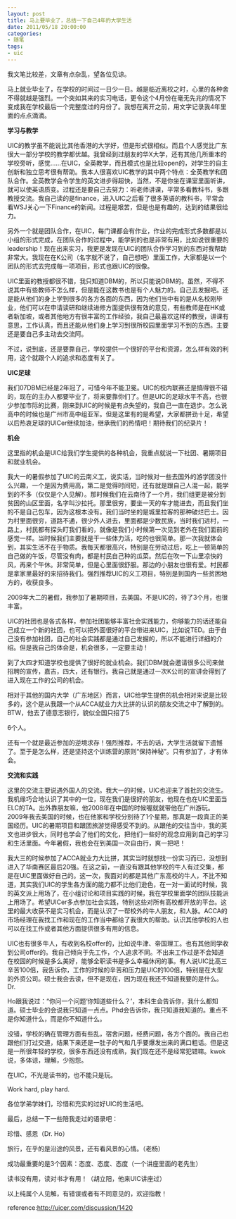 ```yaml
---
layout: post
title: 马上要毕业了，总结一下自己4年的大学生活
date: 2011/05/18 20:00:00
categories: 
- 随笔
tags: 
- uic
---
```


我文笔比较差，文章有点杂乱，望各位见谅。

马上就业毕业了，在学校的时间过一日少一日。越是临近离校之时，心里的各种舍不得就越是强烈。一个突如其来的实习电话，更令这个4月份在毫无先兆的情况下变成我在学校最后一个完整度过的月份了。我想在离开之前，用文字记录我4年里面的点点滴滴。

**学习与教学**

UIC的教学虽不能说比其他香港的大学好，但是形式很相似。而且个人感觉比广东很大一部分学校的教学都优越。我曾经到过朋友的华X大学，还有其他几所重本的学校旁听，感觉……在UIC，全英教学，而且模式也是比较open的，对学生的自主创新和独立思考很有帮助。我本人很喜欢UIC教学的其中两个特点：全英教学和团队合作。全英教学会令学生的英文进步得超快，当然，不是你坐在课室里面听讲，就可以使英语质变。过程还是要自己去努力：听老师讲课，平常多看教科书，多跟教授交流。我自己读的是finance，进入UIC之后看了很多英语的教科书，平常会看WSJ关心一下Finance的新闻。过程是艰苦，但是也是有趣的，达到的结果很给力。

另外一个就是团队合作，在UIC，每门课都会有作业，作业的完成形式多数都是以小组的形式完成，在团队合作的过程中，能学到的也是非常有用，比如说很重要的leadership！现在出来实习，我更是发现在UIC的团队合作学习到的东西对我帮助非常大。我现在在K公司（名字就不说了，自己想吧）里面工作，大家都是以一个团队的形式去完成每一项项目，形式也跟UIC的很像。

UIC里面的教授都很不错，我只知道DBM的，所以只能说DBM的。虽然，不得不说其中有些教师不怎么样，但是能在这教书也是有个人魅力的。自己去发掘吧。还是能从他们的身上学到很多的各方各面的东西，因为他们当中有的是从名校刚毕业，他们可以在申请读研和继续进修方面提供很有效的意见，有些教师是在HK或者新加坡，或者其他地方有很丰富的工作经验，我自己最喜欢这样的教授，讲课有意思，工作认真，而且还能从他们身上学习到很所校园里面学习不到的东西。主要还是要自己多主动去交流阿。

不过，说到底，还是要靠自己，学校提供一个很好的平台和资源，怎么样有效的利用，这个就跟个人的追求和态度有关了。

**UIC足球**

我们07DBM已经是2年冠了，可惜今年不能卫冕。UIC的校内联赛还是搞得很不错的，现在的主办人都要毕业了，将来要靠你们了。但是UIC的足球水平不高，也很少参加市际的比赛，刚来到UIC的时候是有点失望的，我自己一直在退步。怎么说高中的时候也是广州市高中组亚军。但是这里有的是希望，大家都拼劲十足，希望以后热衷足球的UICer继续加油，继承我们的热情吧！期待我们的纪录片！

**机会**

这里指的机会是UIC给我们学生提供的各种机会，我重点就说一下社团、暑期项目和就业机会。

我大一的暑假参加了UIC的云南义工，说实话，当时候对一些去国外的游学团没什么兴趣，一个是因为费用高，第二是觉得时间短，还有就是跟自己人混一起，能学到的不多（仅仅是个人见解）。那时候我们在云南待了一个月，我们组更是被分到贫困的山区里面，名字叫沙拉托。那里很穷，要坐一天的车才能进去，而且我们坐的不是自己包车，因为这根本没有。我们当时坐的是城里拉客的那种破烂巴士。因为村里面很穷，道路不通，很少外人进去，里面都是少数民族，当时我们进村，一路上，村民都有探头盯我们看的，就像是我们小时候第一次见到老外在我们面前的感觉一样。当时候我们主要就是干一些体力活，吃的也很简单。那一次我就体会到，其实生活不在于物质。我每天都很高兴，特别是在劳动过后，吃上一顿简单的自己做的午饭，尽管没有肉，都是村民自己种的瓜菜。然后在吹一下山里凉快的风，再来个午休。非常简单，但是心里面很舒服。那边的小朋友也很有爱。村民都是拿家里最好的来招待我们。强烈推荐UIC的义工项目，特别是到国内一些贫困地方的，收获良多。

2009年大二的暑假，我参加了暑期项目，去美国。不是UIC的，待了3个月，也很丰富。

UIC的社团也是各式各样，参加社团能够丰富社会实践能力，你够能力的话还能自己成立一个新的社团，也可以把外面很好的平台带进来UIC，比如说TED。由于自己没有参加社团，自己的社会实践都是通过自己发掘的，所以不能进行详细的介绍。但是我自己的体会是，机会很多，一定要主动！

到了大四才知道学校也提供了很好的就业机会。我们DBM就会邀请很多公司来做招聘的宣传，嘉吉，四大，还有银行。我自己就是通过一次K公司的宣讲会得到了进入现在工作的公司的机会。

相对于其他的国内大学（广东地区）而言，UIC给学生提供的机会相对来说是比较多的，这个是从我跟一个从ACCA就业力大比拼的认识的朋友交流之中了解到的。BTW，他去了德意志银行，貌似全国只招了5

6个人。

还有一个就是最近参加的逆境求存！强烈推荐，不去的话，大学生活就留下遗憾了。至于是怎么样，还是坚持这个训练营的原则“保持神秘”。只有参加了，才有体会。

**交流和实践**

这里的交流主要说遇外国人的交流。我大一的时候，UIC也迎来了首批的交流生。我机缘巧合地认识了其中的一位，现在我们是很好的朋友，他现在也在UIC里面当ELC的TA。出外靠朋友嘛，他2008年在中国的时候喔就就带他在广州游玩。2009年我去美国的时候，也在他家和学校分别待了1个星期，那真是一段真正的美国经历。UIC的暑期项目和跟团旅游觉得感受不到的。从跟他的交往当中，我的英文也进步很大，同时也学会了他们的文化，把他们一些好的观念应用到自己的学习和生活里面。今年暑假，我也会在到美国一次自由行，爽一把吧！

我大三的时候参加了ACCA就业力大比拼，其实当时就想找一份实习而已，没想到进入了华南赛区最后20强。在这之前，一直没有跟其他学校的牛人有过交集，都是在UIC里面做好自己的。这一次，我面对的都是其他广东高校的牛人，不比不知道，其实我们UIC的学生各方面的能力都不比他们逊色，在一对一面试的时候，我的英文派上用场了，在小组讨论和项目实践的时候，我在学校里面学的团队技能派上用场了。希望UICer多点参加社会实践，特别这些对所有高校都开放的平台。这里的最大收获不是实习机会，而是认识了一帮校外的牛人朋友，和人脉。ACCA的市场经理在我找工作和现在的工作当中都给了我很大的帮助。认识其他学校的人也可以在找工作或者其他方面提供很多有用的信息。

UIC也有很多牛人，有收到名校offer的，比如说牛津、帝国理工。也有其他同学收到公司offer的。我自己倾向于先工作，个人追求不同。不出来工作过是不会知道在校园的时候是多么美好，能够全职读书是多么幸福休闲的事。有人说UIC比高三辛苦100倍，我告诉你，工作的时候的辛苦和压力是UIC的100倍，特别是在大型的外资公司。硕士我会去读，但不是现在，因为现在我还不知道我要的是什么。Dr.

Ho跟我说过：“你问一个问题‘你知道些什么？’，本科生会告诉你，我什么都知道。硕士毕业的会说我只知道一点点。Phd会告诉你，我只知道我知道的。重点不是你知道什么，而是你不知道什么。

没错，学校的确在管理方面有些乱，宿舍问题，经费问题，各方个面的。我自己也跟他们打过交道，结果下来还是一肚子的气和几乎要爆发出来的满口粗话。但是这是一所很年轻的学校，很多东西还没有成熟，我们现在还不是经常犯错嘛。kwok说，多体谅，理解，少抱怨。

在UIC，不光是读书的，也不能只是玩。

Work hard, play hard.

各位学弟学妹们，珍惜和充实的过好UIC的生活吧。

最后，总结一下一些陪我走过的语录吧：

珍惜、感恩（Dr. Ho）

旅行，在乎的是沿途的风景，还有看风景的心情。（老杨）

成功最重要的是3个因素：态度、态度、态度（一个讲座里面的老先生）

读书没有用，读对书才有用！（胡立阳，他来UIC讲座过）

以上纯属个人见解，有错误或者有不同意见的，欢迎指教！

reference:http://uicer.com/discussion/1420
